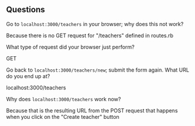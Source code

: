 ## Questions

Go to `localhost:3000/teachers` in your browser; why does this not work?

Because there is no GET request for "/teachers" defined in routes.rb 


What type of request did your browser just perform?

GET


Go back to `localhost:3000/teachers/new`; submit the form again. What URL do you end up at?

localhost:3000/teachers


Why does `localhost:3000/teachers` work now?

Because that is the resulting URL from the POST request that happens when you click on the "Create teacher" button
